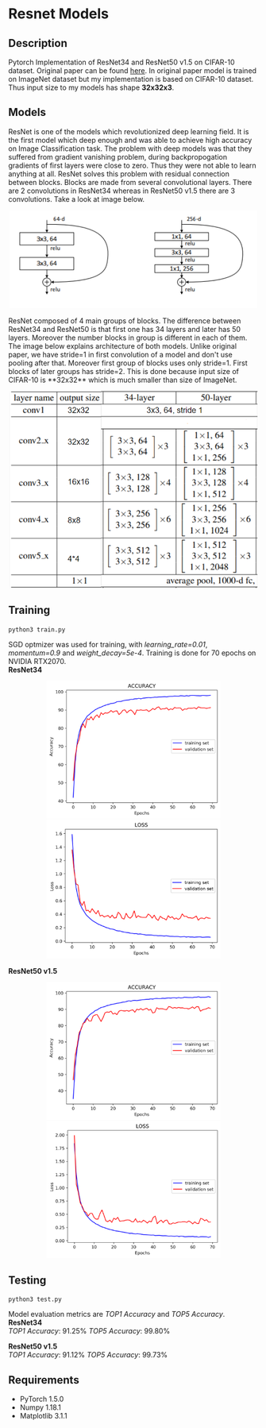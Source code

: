 # Resnet Models
## Description 
Pytorch Implementation of ResNet34 and ResNet50 v1.5 on CIFAR-10 dataset. Original paper can be found [here](https://arxiv.org/pdf/1512.03385.pdf).
In original paper model is trained on ImageNet dataset but my implementation is based on CIFAR-10 dataset. Thus input size to my models has shape **32x32x3**.

## Models
ResNet is one of the models which revolutionized deep learning field. It is the first model which deep enough and was able to achieve high accuracy on Image Classification task.
The problem with deep models was that they suffered from gradient vanishing problem, during backpropogation gradients of first layers were close to zero. 
Thus they were not able to learn anything at all. ResNet solves this problem with residual connection between blocks. Blocks are made from several convolutional layers.
There are 2 convolutions in ResNet34 whereas in ResNet50 v1.5 there are 3 convolutions. Take a look at image below.  
<p align="center">
    <img src="assets/block.PNG" width="500"/>
</p>    
ResNet composed of 4 main groups of blocks. The difference between ResNet34 and ResNet50 is that first one has 34 layers and later has 50 layers. Moreover 
the number blocks in group is different in each of them. The image below explains architecture of both models. Unlike original paper, we have stride=1 in first convolution 
of a model and don't use pooling after that. Moreover first group of blocks uses only stride=1. First blocks of later groups has stride=2.
This is done because input size of CIFAR-10 is **32x32** which is much smaller than size of ImageNet.
<p align="center">
    <img src="assets/arch.PNG" width="500"/>
</p>

## Training
```
python3 train.py
```
SGD optmizer was used for training, with *learning_rate=0.01*, *momentum=0.9* and *weight_decay=5e-4*. Training is done for 70 epochs on NVIDIA RTX2070.   
**ResNet34**
<p align="center">
<img src = "assets/Accuracy_ResNet34.png" width ="350" /> <img src = "assets/Loss_ResNet34.png" width ="350" />
</p>        

**ResNet50 v1.5**        
<p align="center">
<img src = "assets/Accuracy_ResNet50.png" width ="350" /> <img src = "assets/Loss_ResNet50.png" width ="350" />
</p>

## Testing
```
python3 test.py
```
Model evaluation metrics are *TOP1 Accuracy* and *TOP5 Accuracy*.    
**ResNet34**    
*TOP1 Accuracy*: 91.25% 
*TOP5 Accuracy*: 99.80%    
     

**ResNet50 v1.5**    
*TOP1 Accuracy*: 91.12% 
*TOP5 Accuracy*: 99.73%    



## Requirements
* PyTorch 1.5.0
* Numpy 1.18.1
* Matplotlib 3.1.1
